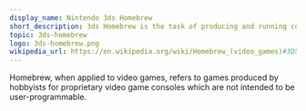 ```yaml
---
display_name: Nintendo 3ds Homebrew
short_description: 3ds Homebrew is the task of producing and running code for the Nintendo 3ds system.
topic: 3ds-homebrew
logo: 3ds-homebrew.png
wikipedia_url: https://en.wikipedia.org/wiki/Homebrew_(video_games)#3DS
---
```

Homebrew, when applied to video games, refers to games produced by hobbyists for proprietary video game consoles which are not intended to be user-programmable.
